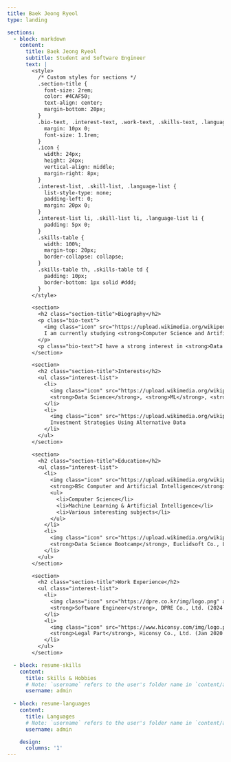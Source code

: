 ```yaml
---
title: Baek Jeong Ryeol
type: landing

sections:
  - block: markdown
    content:
      title: Baek Jeong Ryeol
      subtitle: Student and Software Engineer
      text: |
        <style>
          /* Custom styles for sections */
          .section-title {
            font-size: 2rem;
            color: #4CAF50;
            text-align: center;
            margin-bottom: 20px;
          }
          .bio-text, .interest-text, .work-text, .skills-text, .languages-text {
            margin: 10px 0;
            font-size: 1.1rem;
          }
          .icon {
            width: 24px;
            height: 24px;
            vertical-align: middle;
            margin-right: 8px;
          }
          .interest-list, .skill-list, .language-list {
            list-style-type: none;
            padding-left: 0;
            margin: 20px 0;
          }
          .interest-list li, .skill-list li, .language-list li {
            padding: 5px 0;
          }
          .skills-table {
            width: 100%;
            margin-top: 20px;
            border-collapse: collapse;
          }
          .skills-table th, .skills-table td {
            padding: 10px;
            border-bottom: 1px solid #ddd;
          }
        </style>

        <section>
          <h2 class="section-title">Biography</h2>
          <p class="bio-text">
            <img class="icon" src="https://upload.wikimedia.org/wikipedia/commons/7/77/Logo_JBNU.png" alt="University Logo"> 
            I am currently studying <strong>Computer Science and Artificial Intelligence</strong> at <strong>Jeonbuk National University</strong> and working at <strong>DPRE Co., Ltd.</strong>.
          </p>
          <p class="bio-text">I have a strong interest in <strong>Data Science</strong>, <strong>Machine Learning</strong>, and <strong>Artificial Intelligence</strong>, as well as investment strategies using alternative data.</p>
        </section>

        <section>
          <h2 class="section-title">Interests</h2>
          <ul class="interest-list">
            <li>
              <img class="icon" src="https://upload.wikimedia.org/wikipedia/commons/thumb/2/2c/Data_Science.png/240px-Data_Science.png" alt="Data Science Icon">
              <strong>Data Science</strong>, <strong>ML</strong>, <strong>AI</strong>
            </li>
            <li>
              <img class="icon" src="https://upload.wikimedia.org/wikipedia/commons/thumb/7/70/Line_chart_icon.svg/1024px-Line_chart_icon.svg.png" alt="Investment Icon">
              Investment Strategies Using Alternative Data
            </li>
          </ul>
        </section>

        <section>
          <h2 class="section-title">Education</h2>
          <ul class="interest-list">
            <li>
              <img class="icon" src="https://upload.wikimedia.org/wikipedia/commons/7/77/Logo_JBNU.png" alt="University Logo">
              <strong>BSc Computer and Artificial Intelligence</strong>, Jeonbuk National University (2020 - Present)
              <ul>
                <li>Computer Science</li>
                <li>Machine Learning & Artificial Intelligence</li>
                <li>Various interesting subjects</li>
              </ul>
            </li>
            <li>
              <img class="icon" src="https://upload.wikimedia.org/wikipedia/commons/thumb/2/23/Euclid_logo.svg/200px-Euclid_logo.svg.png" alt="Bootcamp Icon">
              <strong>Data Science Bootcamp</strong>, Euclidsoft Co., Ltd. (Aug 2022 - Jan 2023)
            </li>
          </ul>
        </section>

        <section>
          <h2 class="section-title">Work Experience</h2>
          <ul class="interest-list">
            <li>
              <img class="icon" src="https://dpre.co.kr/img/logo.png" alt="DPRE Logo">
              <strong>Software Engineer</strong>, DPRE Co., Ltd. (2024 - Present)
            </li>
            <li>
              <img class="icon" src="https://www.hiconsy.com/img/logo.png" alt="Hiconsy Logo">
              <strong>Legal Part</strong>, Hiconsy Co., Ltd. (Jan 2020 - Mar 2021)
            </li>
          </ul>
        </section>

  - block: resume-skills
    content:
      title: Skills & Hobbies
      # Note: `username` refers to the user's folder name in `content/authors/`
      username: admin
        
  - block: resume-languages
    content:
      title: Languages
      # Note: `username` refers to the user's folder name in `content/authors/`
      username: admin

    design:
      columns: '1'
---
```


